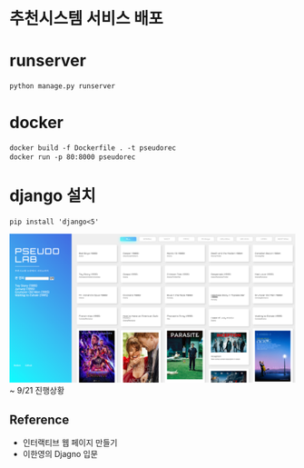 # 추천시스템 서비스 배포

# runserver
```python
python manage.py runserver
```
# docker
```
docker build -f Dockerfile . -t pseudorec
docker run -p 80:8000 pseudorec
```

# django 설치
```
pip install 'django<5'
```

![img.png](readme_file/img_1.png)
~ 9/21 진행상황 


## Reference
- 인터랙티브 웹 페이지 만들기
- 이한영의 Djagno 입문

